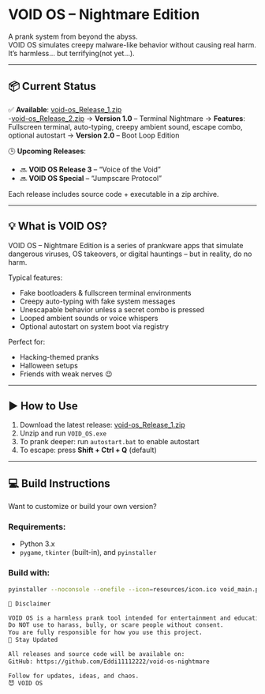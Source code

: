 # VOID OS – Nightmare Edition

A prank system from beyond the abyss.  
VOID OS simulates creepy malware-like behavior without causing real harm.  
It’s harmless… but terrifying(not yet...).

---

## 📦 Current Status

✅ **Available**: [void-os_Release_1.zip](https://github.com/Eddi11112222/void-os-nightmare/tree/main/releases/tag/v1.0)  
                 -[void-os_Release_2.zip](https://github.com/Eddi11112222/void-os-nightmare/tree/main/releases/tag/v2.0) 
  → **Version 1.0** – Terminal Nightmare
     → **Features**: Fullscreen terminal, auto-typing, creepy ambient sound, escape combo, optional autostart
  → **Version 2.0** – Boot Loop Edition

🕒 **Upcoming Releases**:
- 🔜 **VOID OS Release 3** – “Voice of the Void”
- 🔜 **VOID OS Special** – “Jumpscare Protocol”

Each release includes source code + executable in a zip archive.

---

## 💡 What is VOID OS?

VOID OS – Nightmare Edition is a series of prankware apps that simulate dangerous viruses, OS takeovers, or digital hauntings – but in reality, do no harm.

Typical features:
- Fake bootloaders & fullscreen terminal environments
- Creepy auto-typing with fake system messages
- Unescapable behavior unless a secret combo is pressed
- Looped ambient sounds or voice whispers
- Optional autostart on system boot via registry

Perfect for:
- Hacking-themed pranks
- Halloween setups
- Friends with weak nerves 😉

---

## ▶️ How to Use

1. Download the latest release: [void-os_Release_1.zip](https://github.com/Eddi11112222/void-os-nightmare/tree/main/releases/tag/v2.0)
2. Unzip and run `VOID_OS.exe`
3. To prank deeper: run `autostart.bat` to enable autostart
4. To escape: press **Shift + Ctrl + Q** (default)

---

## 💻 Build Instructions

Want to customize or build your own version?

### Requirements:
- Python 3.x
- `pygame`, `tkinter` (built-in), and `pyinstaller`

### Build with:
```bash
pyinstaller --noconsole --onefile --icon=resources/icon.ico void_main.py

🛑 Disclaimer

VOID OS is a harmless prank tool intended for entertainment and educational purposes only.
Do NOT use to harass, bully, or scare people without consent.
You are fully responsible for how you use this project.
🔗 Stay Updated

All releases and source code will be available on:
GitHub: https://github.com/Eddi11112222/void-os-nightmare

Follow for updates, ideas, and chaos.
😈 VOID OS
